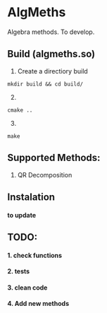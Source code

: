 # AlgMeths
Algebra methods. To develop.
## Build (algmeths.so)   
1. Create a directiory build
~~~
mkdir build && cd build/
~~~  
2.  
~~~
cmake ..
~~~ 
3.  
~~~
make
~~~ 

## Supported Methods:  
1. QR Decomposition  

## Instalation
#### to update
## TODO:
#### 1. check functions  
#### 2. tests  
#### 3. clean code  
####  4. Add new methods 
